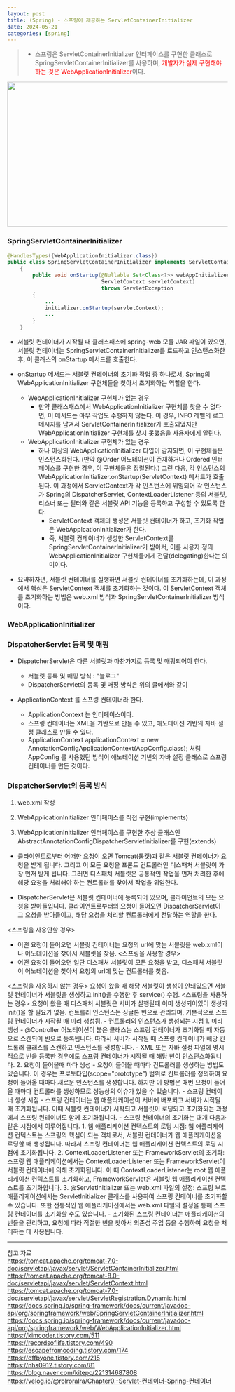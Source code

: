 ```yaml
---
layout: post
title: (Spring) - 스프링이 제공하는 ServletContainerInitializer 
date: 2024-05-21
categories: [spring]
---
```

> - 스프링은 ServletContainerInitializer 인터페이스를 구현한 클래스로 SpringServletContainerInitializer를 사용하며, <span style="color:red">개발자가 실제 구현해야 하는 것은 WebApplicationInitializer</span>이다.
<center><img src="https://github.com/LeeJae-H/LeeJae-H.github.io/assets/122717063/af7f09d3-6061-4fc2-8124-73fdde2cb87c" width="700" height="330"></center>

### SpringServletContainerInitializer
```java
@HandlesTypes({WebApplicationInitializer.class})
public class SpringServletContainerInitializer implements ServletContainerInitializer 
    {
        public void onStartup(@Nullable Set<Class<?>> webAppInitializerClasses, 
                              ServletContext servletContext) 
                              throws ServletException 
        {
            ...
            initializer.onStartup(servletContext);
            ...
        }
    }
```
- 서블릿 컨테이너가 시작될 때 클래스패스에 spring-web 모듈 JAR 파일이 있으면, 서블릿 컨테이너는 SpringServletContainerInitializer를 로드하고 인스턴스화한 후, 이 클래스의 onStartup 메서드를 호출한다. 
- onStartup 메서드는 서블릿 컨테이너의 초기화 작업 중 하나로서, Spring의 WebApplicationInitializer 구현체들을 찾아서 초기화하는 역할을 한다.
    - WebApplicationInitializer 구현체가 없는 경우
        - 만약 클래스패스에서 WebApplicationInitializer 구현체를 찾을 수 없다면, 이 메서드는 아무 작업도 수행하지 않는다. 이 경우, INFO 레벨의 로그 메시지를 남겨서 ServletContainerInitializer가 호출되었지만 WebApplicationInitializer 구현체를 찾지 못했음을 사용자에게 알린다.
    - WebApplicationInitializer 구현체가 있는 경우
        - 하나 이상의 WebApplicationInitializer 타입이 감지되면, 이 구현체들은 인스턴스화된다. (만약 @Order 어노테이션이 존재하거나 Ordered 인터페이스를 구현한 경우, 이 구현체들은 정렬된다.) 그런 다음, 각 인스턴스의 WebApplicationInitializer.onStartup(ServletContext) 메서드가 호출된다. 이 과정에서 ServletContext가 각 인스턴스에 위임되어 각 인스턴스가 Spring의 DispatcherServlet, ContextLoaderListener 등의 서블릿, 리스너 또는 필터와 같은 서블릿 API 기능을 등록하고 구성할 수 있도록 한다. 
            - ServletContext 객체의 생성은 서블릿 컨테이너가 하고, 초기화 작업은 WebApplcationInitializer가 한다.
            - 즉, 서블릿 컨테이너가 생성한 ServletContext를 SpringServletContainerInitializer가 받아서, 이를 사용자 정의 WebApplicationInitializer 구현체들에게 전달(delegating)한다는 의미이다.

- 요약하자면, 서블릿 컨테이너를 실행하면 서블릿 컨테이너를 초기화하는데, 이 과정에서 핵심은 ServletContext 객체를 초기화하는 것이다. 이 ServletContext 객체를 초기화하는 방법은 web.xml 방식과 SpringServletContainerInitializer 방식이다.


### WebApplicationInitializer









### DispatcherServlet 등록 및 매핑
- DispatcherServlet은 다른 서블릿과 마찬가지로 등록 및 매핑되어야 한다.
    - 서블릿 등록 및 매핑 방식 : "블로그"
    - DispatcherServlet의 등록 및 매핑 방식은 위의 글에서와 같이  



- ApplicationContext 를 스프링 컨테이너라 한다.
    - ApplicationContext 는 인터페이스이다.
    - 스프링 컨테이너는 XML을 기반으로 만들 수 있고, 애노테이션 기반의 자바 설정 클래스로 만들 수 있다.
    - ApplicationContext applicationContext =
new AnnotationConfigApplicationContext(AppConfig.class); 처럼 AppConfig 를 사용했던 방식이 애노테이션 기반의 자바 설정 클래스로 스프링 컨테이너를 만든 것이다.


### DispatcherServlet의 등록 방식
1. web.xml 작성

2. WebApplicationInitializer 인터페이스를 직접 구현(implements)

3. WebApplicationInitializer 인터페이스를 구현한 추상 클래스인 AbstractAnnotationConfigDispatcherServletInitializer를 구현(extends)


- 클라이언트로부터 어떠한 요청이 오면 Tomcat(톰캣)과 같은 서블릿 컨테이너가 요청을 받게 됩니다. 그리고 이 모든 요청을 프론트 컨트롤러인 디스패처 서블릿이 가장 먼저 받게 됩니다. 그러면 디스패처 서블릿은 공통적인 작업을 먼저 처리한 후에 해당 요청을 처리해야 하는 컨트롤러를 찾아서 작업을 위임한다.


- DispatcherServlet은 서블릿 컨테이너에 등록되어 있으며, 클라이언트의 모든 요청을 받아들입니다. 클라이언트로부터의 요청이 들어오면 DispatcherServlet이 그 요청을 받아들이고, 해당 요청을 처리할 컨트롤러에게 전달하는 역할을 한다.


<스프링을 사용안할 경우>
- 어떤 요청이 들어오면 서블릿 컨테이너는 요청의 url에 맞는 서블릿을 web.xml이나 어노테이션을 찾아서 서블릿을 찾음.
<스프링을 사용할 경우>
- 어떤 요청이 들어오면 일단 디스패처 서블릿이 모든 요청을 받고, 디스패처 서블릿이 어노테이션을 찾아서 요청의 url에 맞는 컨트롤러를 찾음.


<스프링을 사용하지 않는 경우> 
요청이 왔을 때 해당 서블릿이 생성이 안돼있으면 서블릿 컨테이너가 서블릿을 생성하고 init()을 수행한 후 service() 수행.
<스프링을 사용하는 경우>
요청이 왔을 때 디스패처 서블릿은 서버가 실행될때 이미 생성되어있어 생성과 init()을 할 필요가 없음. 컨트롤러 인스턴스는 싱글톤 빈으로 관리되며, 기본적으로 스프링 컨테이너가 시작될 때 미리 생성됨.
    - 컨트롤러의 인스턴스가 생성되는 시점
        1. 미리 생성
            - @Controller 어노테이션이 붙은 클래스는 스프링 컨테이너가 초기화될 때 자동으로 스캔되어 빈으로 등록됩니다. 따라서 서버가 시작될 때 스프링 컨테이너가 해당 컨트롤러 클래스를 스캔하고 인스턴스를 생성합니다.
            - XML 또는 자바 설정 파일에 명시적으로 빈을 등록한 경우에도 스프링 컨테이너가 시작될 때 해당 빈이 인스턴스화됩니다.
        2. 요청이 들어올때 마다 생성
            - 요청이 들어올 때마다 컨트롤러를 생성하는 방법도 있습니다. 이 경우는 프로토타입(scope="prototype") 범위로 컨트롤러를 정의하여 요청이 들어올 때마다 새로운 인스턴스를 생성합니다. 하지만 이 방법은 매번 요청이 들어올 때마다 컨트롤러를 생성하므로 성능상의 이슈가 있을 수 있습니다.
    - 스프링 컨테이너 생성 시점
        - 스프링 컨테이너는 웹 애플리케이션이 서버에 배포되고 서버가 시작될 때 초기화됩니다. 이때 서블릿 컨테이너가 시작되고 서블릿이 로딩되고 초기화되는 과정에서 스프링 컨테이너도 함께 초기화됩니다.
        - 스프링 컨테이너의 초기화는 대개 다음과 같은 시점에서 이루어집니다.
            1. 웹 애플리케이션 컨텍스트의 로딩 시점: 웹 애플리케이션 컨텍스트는 스프링의 핵심이 되는 객체로서, 서블릿 컨테이너가 웹 애플리케이션을 로딩할 때 생성됩니다. 따라서 스프링 컨테이너는 웹 애플리케이션 컨텍스트의 로딩 시점에 초기화됩니다.
            2. ContextLoaderListener 또는 FrameworkServlet의 초기화: 스프링 웹 애플리케이션에서는 ContextLoaderListener 또는 FrameworkServlet이 서블릿 컨테이너에 의해 초기화됩니다. 이 때 ContextLoaderListener는 root 웹 애플리케이션 컨텍스트를 초기화하고, FrameworkServlet은 서블릿 웹 애플리케이션 컨텍스트를 초기화합니다.
            3. @ServletInitializer 또는 web.xml 파일의 설정: 스프링 부트 애플리케이션에서는 ServletInitializer 클래스를 사용하여 스프링 컨테이너를 초기화할 수 있습니다. 또한 전통적인 웹 애플리케이션에서는 web.xml 파일의 설정을 통해 스프링 컨테이너를 초기화할 수도 있습니다.
        - 초기화된 스프링 컨테이너는 애플리케이션의 빈들을 관리하고, 요청에 따라 적절한 빈을 찾아서 의존성 주입 등을 수행하여 요청을 처리하는 데 사용됩니다.






---
참고 자료  
https://tomcat.apache.org/tomcat-7.0-doc/servletapi/javax/servlet/ServletContainerInitializer.html  
https://tomcat.apache.org/tomcat-8.0-doc/servletapi/javax/servlet/ServletContext.html  
https://tomcat.apache.org/tomcat-7.0-doc/servletapi/javax/servlet/ServletRegistration.Dynamic.html  
https://docs.spring.io/spring-framework/docs/current/javadoc-api/org/springframework/web/SpringServletContainerInitializer.html  
https://docs.spring.io/spring-framework/docs/current/javadoc-api/org/springframework/web/WebApplicationInitializer.html  
https://kimcoder.tistory.com/511  
https://recordsoflife.tistory.com/490  
https://escapefromcoding.tistory.com/174  
https://offbyone.tistory.com/215  
https://nhs0912.tistory.com/81  
https://blog.naver.com/kitepc/221314687808  
https://velog.io/@rolroralra/Chapter0.-Servlet-컨테이너-Spring-컨테이너  
